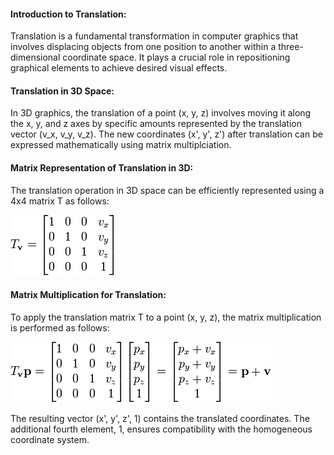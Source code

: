 #### Introduction to Translation:
Translation is a fundamental transformation in computer graphics that involves displacing objects from one position to another within a three-dimensional coordinate space. It plays a crucial role in repositioning graphical elements to achieve desired visual effects.

#### Translation in 3D Space:
In 3D graphics, the translation of a point (x, y, z) involves moving it along the x, y, and z axes by specific amounts represented by the translation vector (v_x, v_y, v_z). The new coordinates (x', y', z') after translation can be expressed mathematically using matrix multiplciation.

#### Matrix Representation of Translation in 3D:
The translation operation in 3D space can be efficiently represented using a 4x4 matrix T as follows:

<img src="/images/translation-matrix.png">

#### Matrix Multiplication for Translation:
To apply the translation matrix T to a point (x, y, z), the matrix multiplication is performed as follows:

<img src="/images/point_translation.png">

The resulting vector (x', y', z', 1) contains the translated coordinates. The additional fourth element, 1, ensures compatibility with the homogeneous coordinate system.